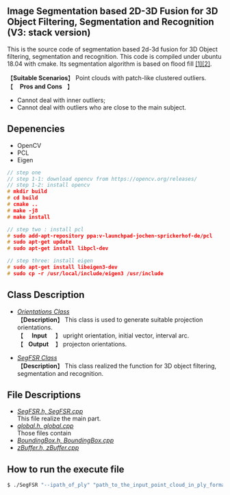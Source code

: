 ## Image Segmentation based 2D-3D Fusion for 3D Object Filtering, Segmentation and Recognition  (V3: stack version)
This is the source code of segmentation based 2d-3d fusion for 3D Object filtering, segmentation and recognition.  This code is compiled under ubuntu 18.04 with cmake. Its segmentation algorithm is based on flood fill 
[[1]](https://en.wikipedia.org/wiki/Flood_fill)[[2]](https://www.geeksforgeeks.org/flood-fill-algorithm-implement-fill-paint/).

【**Suitable Scenarios**】 Point clouds with patch-like clustered outliers.  
【&nbsp;&nbsp;&nbsp;&nbsp;**Pros and Cons**&nbsp;&nbsp;&nbsp;】
* Cannot deal with inner outliers;  
* Cannot deal with outliers who are close to the main subject.

## Depenencies
* OpenCV  
* PCL
* Eigen
```c++
// step one
// step 1-1: download opencv from https://opencv.org/releases/
// step 1-2: install opencv
# mkdir build
# cd build
# cmake ..
# make -j8
# make install

// step two : install pcl
# sudo add-apt-repository ppa:v-launchpad-jochen-sprickerhof-de/pcl
# sudo apt-get update
# sudo apt-get install libpcl-dev

// step three: install eigen
# sudo apt-get install libeigen3-dev
# sudo cp -r /usr/local/include/eigen3 /usr/include 
```

## Class Description  
* [*Orientations Class*]()  
【**Description**】 This class is used to generate suitable projection orientations.  
【&nbsp;&nbsp;&nbsp;&nbsp;&nbsp;**Input**&nbsp;&nbsp;&nbsp;&nbsp;&nbsp;】 upright orientation, initial vector, interval arc.  
【&nbsp;&nbsp;&nbsp;**Output**&nbsp;&nbsp;&nbsp;&nbsp;】 projecton orientations.  

* [*SegFSR Class*]()  
【**Description**】 This class realized the function for 3D object filtering, segmentation and recognition.


## File Descriptions  
* [*SegFSR.h, SegFSR.cpp*]()  
This file realize the main part.   
* [*global.h, global.cpp*]()   
Those files contain   
* [*BoundingBox.h, BoundingBox.cpp*]()  
* [*zBuffer.h, zBuffer.cpp*]()  


## How to run the execute file
```bash
$ ./SegFSR "--ipath_of_ply" "path_to_the_input_point_cloud_in_ply_format" "--opath"  "output_path"
```
